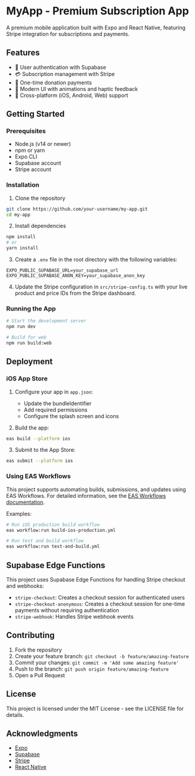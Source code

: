 # MyApp - Premium Subscription App

A premium mobile application built with Expo and React Native, featuring Stripe integration for subscriptions and payments.

## Features

- 🔐 User authentication with Supabase
- 💳 Subscription management with Stripe
- 💸 One-time donation payments
- 🎨 Modern UI with animations and haptic feedback
- 📱 Cross-platform (iOS, Android, Web) support

## Getting Started

### Prerequisites

- Node.js (v14 or newer)
- npm or yarn
- Expo CLI
- Supabase account
- Stripe account

### Installation

1. Clone the repository
```bash
git clone https://github.com/your-username/my-app.git
cd my-app
```

2. Install dependencies
```bash
npm install
# or
yarn install
```

3. Create a `.env` file in the root directory with the following variables:
```
EXPO_PUBLIC_SUPABASE_URL=your_supabase_url
EXPO_PUBLIC_SUPABASE_ANON_KEY=your_supabase_anon_key
```

4. Update the Stripe configuration in `src/stripe-config.ts` with your live product and price IDs from the Stripe dashboard.

### Running the App

```bash
# Start the development server
npm run dev

# Build for web
npm run build:web
```

## Deployment

### iOS App Store

1. Configure your app in `app.json`:
   - Update the bundleIdentifier
   - Add required permissions
   - Configure the splash screen and icons

2. Build the app:
```bash
eas build --platform ios
```

3. Submit to the App Store:
```bash
eas submit --platform ios
```

### Using EAS Workflows

This project supports automating builds, submissions, and updates using EAS Workflows. For detailed information, see the [EAS Workflows documentation](./EAS_WORKFLOWS.md).

Examples:
```bash
# Run iOS production build workflow
eas workflow:run build-ios-production.yml

# Run test and build workflow
eas workflow:run test-and-build.yml
```

## Supabase Edge Functions

This project uses Supabase Edge Functions for handling Stripe checkout and webhooks:

- `stripe-checkout`: Creates a checkout session for authenticated users
- `stripe-checkout-anonymous`: Creates a checkout session for one-time payments without requiring authentication
- `stripe-webhook`: Handles Stripe webhook events

## Contributing

1. Fork the repository
2. Create your feature branch: `git checkout -b feature/amazing-feature`
3. Commit your changes: `git commit -m 'Add some amazing feature'`
4. Push to the branch: `git push origin feature/amazing-feature`
5. Open a Pull Request

## License

This project is licensed under the MIT License - see the LICENSE file for details.

## Acknowledgments

- [Expo](https://expo.dev/)
- [Supabase](https://supabase.io/)
- [Stripe](https://stripe.com/)
- [React Native](https://reactnative.dev/)